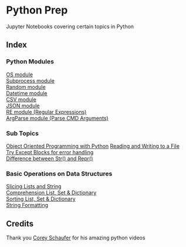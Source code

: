 # Python Prep

Jupyter Notebooks covering certain topics in Python

## Index

### Python Modules

[OS module](./demo.txt)  
[Subprocess module](./module-subprocess.ipynb)  
[Random module](./module-random.ipynb)  
[Datetime module](./module-datetime.ipynb)  
[CSV module](./module_csv.ipynb)  
[JSON module](./module_json.ipynb)  
[RE module (Regular Expressions)](./module_regular_expressions.ipynb)  
[ArgParse module (Parse CMD Arguments) ](./module_argparse.py)

### Sub Topics

[Object Oriented Programming with Python](./tut_oop_classes.ipynb)
[Reading and Writing to a File](./tut_reading_and_writing_to_files.ipynb)  
[Try Except Blocks for error handling](./tut_try_except.ipynb)  
[Difference between Str() and Repr()](./tut_str_vs_repr.ipynb)

### Basic Operations on Data Structures

[Slicing Lists and String](./op_slicing_lists_and_strings.ipynb)  
[Comprehension List, Set & Dictionary](./op_list_comprehension.ipynb)  
[Sorting List, Set & Dictionary](./op_sorting.ipynb)  
[String Formatting](./op_string_formatting.ipynb)  

## Credits

Thank you [Corey Schaufer](https://www.youtube.com/@coreyms) for his amazing python videos

